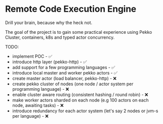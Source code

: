 # Remote Code Execution Engine

Drill your brain, because why the heck not.

The goal of the project is to gain some practical experience using Pekko Cluster, containers, k8s and typed actor concurrency.

TODO:
- implement POC - ✅
- introduce http layer (pekko-http) - ✅
- add support for a few programming languages - ✅
- introduce local master and worker pekko actors - ✅
- create master actor (load balancer, pekko-http) - ❌
- create pekko cluster of nodes (one node / actor system per programming language) - ❌
- enable cluster aware routing (consistent hashing / round robin) - ❌
- make worker actors sharded on each node (e.g 100 actors on each node, awaiting tasks) - ❌
- introduce redundancy for each actor system (let's say 2 nodes or jvm-s per language) - ❌



